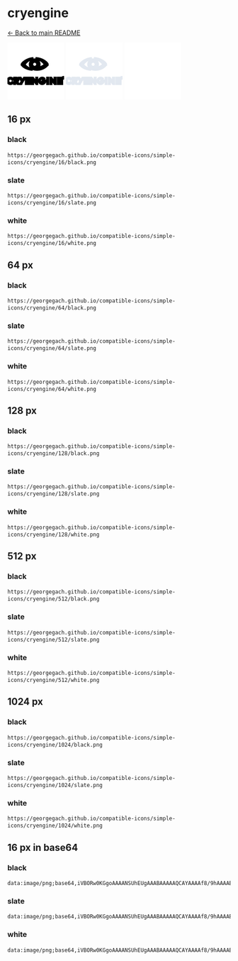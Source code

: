 # cryengine

[← Back to main README](../../README.md)


<img src="./128/black.png" width="128" alt="cryengine black icon" />
<img src="./128/slate.png" width="128" alt="cryengine slate icon" />
<img src="./128/white.png" width="128" alt="cryengine white icon" />

## 16 px

### black
```
https://georgegach.github.io/compatible-icons/simple-icons/cryengine/16/black.png
```

### slate
```
https://georgegach.github.io/compatible-icons/simple-icons/cryengine/16/slate.png
```

### white
```
https://georgegach.github.io/compatible-icons/simple-icons/cryengine/16/white.png
```

## 64 px

### black
```
https://georgegach.github.io/compatible-icons/simple-icons/cryengine/64/black.png
```

### slate
```
https://georgegach.github.io/compatible-icons/simple-icons/cryengine/64/slate.png
```

### white
```
https://georgegach.github.io/compatible-icons/simple-icons/cryengine/64/white.png
```

## 128 px

### black
```
https://georgegach.github.io/compatible-icons/simple-icons/cryengine/128/black.png
```

### slate
```
https://georgegach.github.io/compatible-icons/simple-icons/cryengine/128/slate.png
```

### white
```
https://georgegach.github.io/compatible-icons/simple-icons/cryengine/128/white.png
```

## 512 px

### black
```
https://georgegach.github.io/compatible-icons/simple-icons/cryengine/512/black.png
```

### slate
```
https://georgegach.github.io/compatible-icons/simple-icons/cryengine/512/slate.png
```

### white
```
https://georgegach.github.io/compatible-icons/simple-icons/cryengine/512/white.png
```

## 1024 px

### black
```
https://georgegach.github.io/compatible-icons/simple-icons/cryengine/1024/black.png
```

### slate
```
https://georgegach.github.io/compatible-icons/simple-icons/cryengine/1024/slate.png
```

### white
```
https://georgegach.github.io/compatible-icons/simple-icons/cryengine/1024/white.png
```

## 16 px in base64

### black
```
data:image/png;base64,iVBORw0KGgoAAAANSUhEUgAAABAAAAAQCAYAAAAf8/9hAAAABmJLR0QA/wD/AP+gvaeTAAAAvklEQVQ4je3QvUqCYRjG8V9+DDropNHiEjQ0ewwObh1Om+fiEdjQ3Am0KCZSKTqIEaTSEryoDe89hDi8znbBA8/9cV38n4d/HVMJHTzjCW/o4TaLuYwZXrDBEjs8IMHdoSF3UFdRxxCFCNvjMubXWSga6AbFO74wQDuL+WRdoCXFvUIeU9xI0V9RjL05mljEbgU10vd+hmEs/bx9nARr/GAV9wTfMR/l/jQ+sMV9hKzRxwgTPEZ/GGGbIDx7/QKz6jR8iQsA+wAAAABJRU5ErkJggg==
```

### slate
```
data:image/png;base64,iVBORw0KGgoAAAANSUhEUgAAABAAAAAQCAYAAAAf8/9hAAAABmJLR0QA/wD/AP+gvaeTAAABEElEQVQ4je2QzypEcRzFP+c7c+XPDBb+TQkhPIBnsJNsvIq8g+fxHtRlMkUzUxeluCTC/R0LG81CFjbKZ3dOp8/iwD8aLPr9/kgaauwrsQ16VDCf7BzXDxZbzdPBfXwNRVGMkjXbOPYQq5Y2bJYFikjHxe3D7reC12xiIsFMyDlQF3QlDJoFeK/SyreCpemxqyyldawXiC54ylACo1ViZ2F28vCn3/wY9W7ut5RUp6aWnGoVXEpaw9i4E1JWCdWqqmdrk4gCpZYT44qYVu/6LheaMUxhzi3PCY1/+v1ueBIxjPwMSDCGeTE0bLVD8Jbg0XBjqGQfIErEPeYkiDPwhcwRyaVNbnOHKCU6v/7JH+QDl3F3jF2f/2gAAAAASUVORK5CYII=
```

### white
```
data:image/png;base64,iVBORw0KGgoAAAANSUhEUgAAABAAAAAQCAYAAAAf8/9hAAAABmJLR0QA/wD/AP+gvaeTAAAA00lEQVQ4je3Quy4EYBQE4O9fJCyhWbdaQqL2DFrxODoP4GUo1F5AI1nEClmFS8VGhGQxCn+1EpdEIzHVuc1k5vCPD0gylmQzyX6SvSSnSbaTLH+H3EzSTXKYpJfkOslrkp0k/STrg5zGQD+FGbQxjC6C2bpf+FSglHKFJTxVcgs9NLFWStn6MsZPUZKsVrvzGMI5Fqv1DkZQcIEVXNbbSUyXJG3vuVs4wVxdwjMeMIrHKjReI07guIE+7nGDF2zU3Hc4wBHOsFvnbdzWuvPrP/mDeAMqgWJr3EG4cwAAAABJRU5ErkJggg==
```

